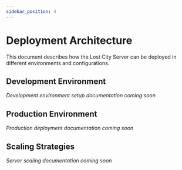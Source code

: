 ```yaml
---
sidebar_position: 4
---
```


# Deployment Architecture

This document describes how the Lost City Server can be deployed in different environments and configurations.

## Development Environment

*Development environment setup documentation coming soon*

## Production Environment

*Production deployment documentation coming soon*

## Scaling Strategies

*Server scaling documentation coming soon* 